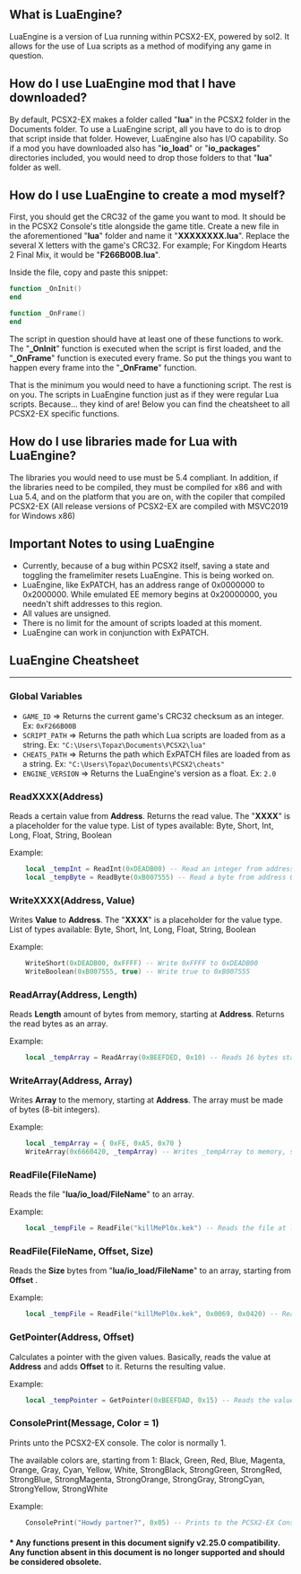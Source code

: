 ## What is LuaEngine?

LuaEngine is a version of Lua running within PCSX2-EX, powered by sol2. It allows for the use of Lua scripts as a method of modifying any game in question.
 
## How do I use LuaEngine mod that I have downloaded?

By default, PCSX2-EX makes a folder called "**lua**" in the PCSX2 folder in the Documents folder. 
To use a LuaEngine script, all you have to do is to drop that script inside that folder.
However, LuaEngine also has I/O capability. So if a mod you have downloaded also has "**io_load**" or "**io_packages**" directories included, 
you would need to drop those folders to that "**lua**" folder as well.

## How do I use LuaEngine to create a mod myself?

First, you should get the CRC32 of the game you want to mod. It should be in the PCSX2 Console's title alongside the game title. 
Create a new file in the aforementioned "**lua**" folder and name it "**XXXXXXXX.lua**". Replace the several X letters with the game's CRC32. 
For example; For Kingdom Hearts 2 Final Mix, it would be "**F266B00B.lua**".

Inside the file, copy and paste this snippet:

```lua
function _OnInit()
end

function _OnFrame()
end
```

The script in question should have at least one of these functions to work. The "**_OnInit**" function is executed when the script is first loaded, 
and the "**_OnFrame**" function is executed every frame. So put the things you want to happen every frame into the "**_OnFrame**" function.

That is the minimum you would need to have a functioning script. The rest is on you. The scripts in LuaEngine function just as if they were regular Lua scripts.
Because... they kind of are! Below you can find the cheatsheet to all PCSX2-EX specific functions.

## How do I use libraries made for Lua with LuaEngine?

The libraries you would need to use must be 5.4 compliant. In addition, if the libraries need to be compiled, they must be compiled
for x86 and with Lua 5.4, and on the platform that you are on, with the copiler that compiled PCSX2-EX
(All release versions of PCSX2-EX are compiled with MSVC2019 for Windows x86)

## Important Notes to using LuaEngine

- Currently, because of a bug within PCSX2 itself, saving a state and toggling the framelimiter resets LuaEngine. This is being worked on.
- LuaEngine, like ExPATCH, has an address range of 0x0000000 to 0x2000000. While emulated EE memory begins at 0x20000000, you needn't shift addresses to this region.
- All values are unsigned.
- There is no limit for the amount of scripts loaded at this moment.
- LuaEngine can work in conjunction with ExPATCH.


## LuaEngine Cheatsheet

---

### Global Variables

- ``GAME_ID`` => Returns the current game's CRC32 checksum as an integer. Ex: ``0xF266B00B``
- ``SCRIPT_PATH`` => Returns the path which Lua scripts are loaded from as a string. Ex: ``"C:\Users\Topaz\Documents\PCSX2\lua"``
- ``CHEATS_PATH`` => Returns the path which ExPATCH files are loaded from as a string. Ex: ``"C:\Users\Topaz\Documents\PCSX2\cheats"``
- ``ENGINE_VERSION`` => Returns the LuaEngine's version as a float. Ex: ``2.0``


###  ReadXXXX(Address)

Reads a certain value from **Address**. Returns the read value. 
The "**XXXX**" is a placeholder for the value type.
List of types available: Byte, Short, Int, Long, Float, String, Boolean

Example:
```lua
    local _tempInt = ReadInt(0xDEADB00) -- Read an integer from address 0xDEADB00
    local _tempByte = ReadByte(0xB007555) -- Read a byte from address 0xB007555
```

### WriteXXXX(Address, Value)

Writes **Value** to **Address**. 
The "**XXXX**" is a placeholder for the value type.
List of types available: Byte, Short, Int, Long, Float, String, Boolean

Example:
```lua
    WriteShort(0xDEADB00, 0xFFFF) -- Write 0xFFFF to 0xDEADB00
    WriteBoolean(0xB007555, true) -- Write true to 0xB007555
```

### ReadArray(Address, Length)

Reads **Length** amount of bytes from memory, starting at **Address**. Returns the read bytes as an array.

Example:
```lua
    local _tempArray = ReadArray(0xBEEFDED, 0x10) -- Reads 16 bytes starting at 0xBEEFDED
```

### WriteArray(Address, Array)

Writes **Array** to the memory, starting at **Address**. The array must be made of bytes (8-bit integers).

Example:
```lua
    local _tempArray = { 0xFE, 0xA5, 0x70 }
    WriteArray(0x6660420, _tempArray) -- Writes _tempArray to memory, starting at 0x6660420
```

### ReadFile(FileName)

Reads the file "**lua/io_load/FileName**" to an array.

Example:
```lua
    local _tempFile = ReadFile("killMePl0x.kek") -- Reads the file at lua/io_load/killMePl0x.kek to _tempFile. Re-reading the file is unnecessary from this point.
```
### ReadFile(FileName, Offset, Size)

Reads the **Size** bytes from "**lua/io_load/FileName**" to an array, starting from **Offset** .

Example:
```lua
    local _tempFile = ReadFile("killMePl0x.kek", 0x0069, 0x0420) -- Reads 0x0420 bytes from the file at lua/io_load/killMePl0x.kek to _tempFile, starting from 0x0069
```
### GetPointer(Address, Offset)

Calculates a pointer with the given values. Basically, reads the value at **Address** and adds **Offset** to it. Returns the resulting value.

Example:
```lua
    local _tempPointer = GetPointer(0xBEEFDAD, 0x15) -- Reads the value at 0xBEEFDAD and adds 0x15 to it.
```

### ConsolePrint(Message, Color = 1)

Prints unto the PCSX2-EX console. The color is normally 1.

The available colors are, starting from 1:
Black, Green, Red, Blue, Magenta, Orange, Gray, Cyan, Yellow, White, StrongBlack, StrongGreen, StrongRed, StrongBlue, StrongMagenta, StrongOrange, StrongGray, StrongCyan, StrongYellow, StrongWhite

Example:
```lua
    ConsolePrint("Howdy partner?", 0x05) -- Prints to the PCSX2-EX Console: "Howdy partner?" in Magenta.
```

#### * Any functions present in this document signify v2.25.0 compatibility. Any function absent in this document is no longer supported and should be considered obsolete.